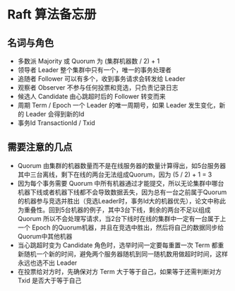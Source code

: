 # Raft 算法备忘册

## 名词与角色

- 多数派 Majority 或 Quorum 为 (集群机器数 / 2) + 1
- 领导者 Leader 整个集群中只有一个，唯一的事务处理者
- 追随者 Follower 可以有多个，收到事务请求会转发给 Leader
- 观察者 Observer 不参与任何投票和竞选，只负责记录日志
- 候选人 Candidate 由心跳超时后的 Follower 转变而来
- 周期 Term / Epoch 一个 Leader 的唯一周期号，如果 Leader 发生变化，新的 Leader 会得到新的Id
- 事务Id TransactionId / Txid

## 需要注意的几点

- Quorum 由集群的机器数量而不是在线服务器的数量计算得出，如5台服务器其中三台离线，剩下在线的两台无法组成Quorum，因为 (5 / 2) + 1 = 3
- 因为每个事务需要 Quorum 中所有机器通过才能提交，所以无论集群中哪台机器下线或者机器下线都不会导致数据丢失，因为总有一台之前属于Quorum的机器参与竞选并胜出（竞选Leader时，事务Id大的机器优先），论文中称此为重叠性。回到5台机器的例子，其中3台下线，剩余的两台不足以组成 Quorum 所以不会处理写请求，当2台下线时在线的集群中一定有一台属于上一个 Epoch 的Quorum机器，并且在竞选中胜出，然后将自己的数据同步给Quorum中其他机器
- 当心跳超时变为 Candidate 角色时，选举时间一定要每重置一次 Term 都重新随机一个新的时间，避免两个服务器随机到同一随机数用做超时时间，这样永远也选不出 Leader
- 在投票给对方时，先确保对方 Term 大于等于自己，如果等于还需判断对方 Txid 是否大于等于自己